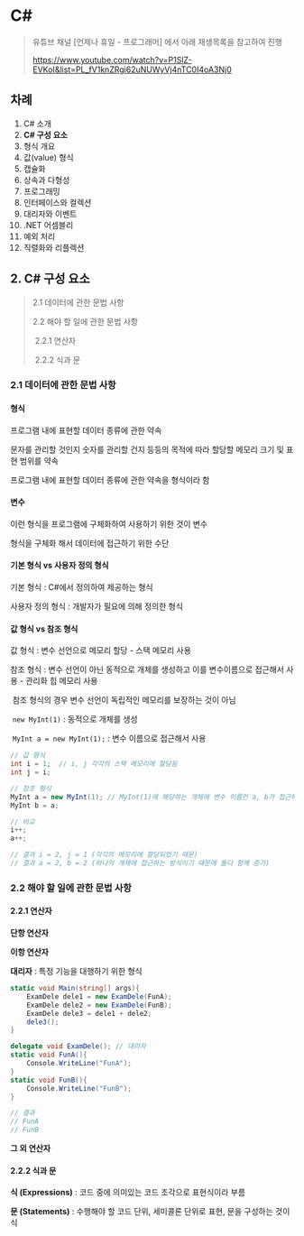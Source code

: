 # C# 

> 유튜브 채널 [언제나 휴일 - 프로그래머] 에서 아래 재생목록을 참고하여 진행
>
> https://www.youtube.com/watch?v=P1SlZ-EVKoI&list=PL_fV1knZRgi62uNUWyVj4nTC0I4oA3Nj0



## 차례

1. C# 소개
2. **C# 구성 요소**
3. 형식 개요
4. 값(value) 형식
5. 캡슐화
6. 상속과 다형성
7. 프로그래밍
8. 인터페이스와 컬렉션
9. 대리자와 이벤트
10. .NET 어셈블리
11. 예외 처리
12. 직렬화와 리플렉션



## 2. C# 구성 요소

> 2.1 데이터에 관한 문법 사항
>
> 2.2 해야 할 일에 관한 문법 사항
>
> ​	2.2.1 연산자
>
> ​	2.2.2 식과 문

### 2.1 데이터에 관한 문법 사항

#### 형식

프로그램 내에 표현할 데이터 종류에 관한 약속

문자를 관리할 것인지 숫자를 관리할 건지 등등의 목적에 따라 할당할 메모리 크기 및 표현 범위를 약속

프로그램 내에 표현할 데이터 종류에 관한 약속을 형식이라 함

#### 변수

이런 형식을 프로그램에 구체화하여 사용하기 위한 것이 변수

형식을 구체화 해서 데이터에 접근하기 위한 수단

#### 기본 형식 vs 사용자 정의 형식

기본 형식 : C#에서 정의하여 제공하는 형식

사용자 정의 형식 : 개발자가 필요에 의해 정의한 형식

#### 값 형식 vs 참조 형식

값 형식 : 변수 선언으로 메모리 할당 - 스택 메모리 사용

참조 형식 : 변수 선언이 아닌 동적으로 개체를 생성하고 이를 변수이름으로 접근해서 사용 - 관리화 힙 메모리 사용

​	참조 형식의 경우 변수 선언이 독립적인 메모리를 보장하는 것이 아님

​	`new MyInt(1)` : 동적으로 개체를 생성

​	`MyInt a = new MyInt(1);` : 변수 이름으로 접근해서 사용

```c#
// 값 형식
int i = 1;	// i, j 각각의 스택 메모리에 할당됨
int j = i;

// 참조 형식
MyInt a = new MyInt(1); // MyInt(1)에 해당하는 개체에 변수 이름인 a, b가 접근해서 사용
MyInt b = a;

// 비교
i++;
a++;

// 결과 i = 2, j = 1 (각각의 메모리에 할당되었기 때문)
// 결과 a = 2, b = 2 (하나의 개체에 접근하는 방식이기 때문에 둘다 함께 증가)
```



### 2.2 해야 할 일에 관한 문법 사항

#### 2.2.1 연산자

**단항 연산자**

**이항 연산자**

**대리자** : 특정 기능을 대행하기 위한 형식

```c#
static void Main(string[] args){
    ExamDele dele1 = new ExamDele(FunA);
    ExamDele dele2 = new ExamDele(FunB);
    ExamDele dele3 = dele1 + dele2;
    dele3();
}

delegate void ExamDele(); // 대리자
static void FunA(){
    Console.WriteLine("FunA");
}
static void FunB(){
    Console.WriteLine("FunB");
}

// 결과
// FunA
// FunB
```

**그 외 연산자**



#### 2.2.2 식과 문

**식 (Expressions)** : 코드 중에 의미있는 코드 조각으로 표현식이라 부름

**문 (Statements)** : 수행해야 할 코드 단위, 세미콜론 단위로 표현, 문을 구성하는 것이 식



